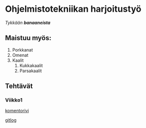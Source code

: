 # Ohjelmistotekniikan harjoitustyö
_Tykkään **banaaneista**_

## Maistuu myös:
1. Porkkanat
1. Omenat
1. Kaalit
	1. Kukkakaalit
	1. Parsakaalit

## Tehtävät
### Viikko1
[komentorivi](https://github.com/J-Uhero/ot-harjoitustyo/blob/master/laskarit/komentorivi.txt)

[gitlog](https://github.com/J-Uhero/ot-harjoitustyo/blob/master/laskarit/gitlog.txt)
